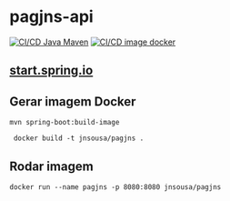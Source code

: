 # pagjns-api
[![CI/CD Java Maven](https://github.com/jairosousa/pagjns-api/actions/workflows/feature.yml/badge.svg)](https://github.com/jairosousa/pagjns-api/actions/workflows/feature.yml)
[![CI/CD image docker](https://github.com/jairosousa/pagjns-api/actions/workflows/develop.yml/badge.svg)](https://github.com/jairosousa/pagjns-api/actions/workflows/develop.yml)

## [start.spring.io](https://start.spring.io/#!type=maven-project&language=java&platformVersion=3.2.3&packaging=jar&jvmVersion=17&groupId=com.jnsdevs.pagjns&artifactId=pagjns-api&name=pagjns-api&description=jnsdevs%20pagjns-api&packageName=com.jnsdevs.pagjns&dependencies=web,lombok,docker-compose,actuator)

## Gerar imagem Docker

```shell
mvn spring-boot:build-image
```

```shell
 docker build -t jnsousa/pagjns .
```

## Rodar imagem

```shell
docker run --name pagjns -p 8080:8080 jnsousa/pagjns
```